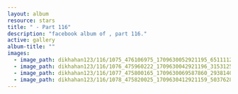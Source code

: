 ```yaml
---
layout: album
resource: stars
title: " - Part 116"
description: "facebook album of , part 116."
active: gallery
album-title: ""
images:
  - image_path: dikhahan123/116/1075_476106975_1709630052921195_6511112393924798126_n.jpg
  - image_path: dikhahan123/116/1076_475960222_1709630042921196_3153125493784970627_n.jpg
  - image_path: dikhahan123/116/1077_475800165_1709630069587860_2938140731761012338_n.jpg
  - image_path: dikhahan123/116/1078_475820025_1709630412921159_5037628007869722297_n.jpg
---
```

